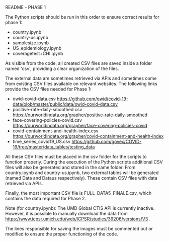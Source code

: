 README - PHASE 1

The Python scripts should be run in this order to ensure correct results for phase 1:
- country.ipynb
- country-us.ipynb
- samplesize.ipynb
- US_epidemiology.ipynb
- coveragetest+CHI.ipynb

As visible from the code, all created CSV files are saved inside a folder named 'csv', providing a clear organization of the files.

The external data are sometimes retrieved via APIs and sometimes come from existing CSV files available on relevant websites. The following links provide the CSV files needed for Phase 1:
- owid-covid-data.csv https://github.com/owid/covid-19-data/blob/master/public/data/owid-covid-data.csv
- positive-rate-daily-smoothed.csv https://ourworldindata.org/grapher/positive-rate-daily-smoothed
- face-covering-policies-covid.csv https://ourworldindata.org/grapher/face-covering-policies-covid
- covid-containment-and-health-index.csv https://ourworldindata.org/grapher/covid-containment-and-health-index
- time_series_covid19_US.csv https://github.com/govex/COVID-19/tree/master/data_tables/testing_data

All these CSV files must be placed in the csv folder for the scripts to function properly. During the execution of the Python scripts additional CSV files will also be generated and stored in the same folder. From country.ipynb and country-us.ipynb, two external tables will be generated (named Data and Dataus respectively). These contain CSV files with data retrieved via APIs.

Finally, the most important CSV file is FULL_DATA5_FINALE.csv, which contains the data required for Phase 2.

Note (for country.ipynb): The UMD Global CTIS API is currently inactive. However, it is possible to manually download the data from https://www.icpsr.umich.edu/web/ICPSR/studies/39206/versions/V3  .

The lines responsible for saving the images must be commented out or modified to ensure the proper functioning of the code.
